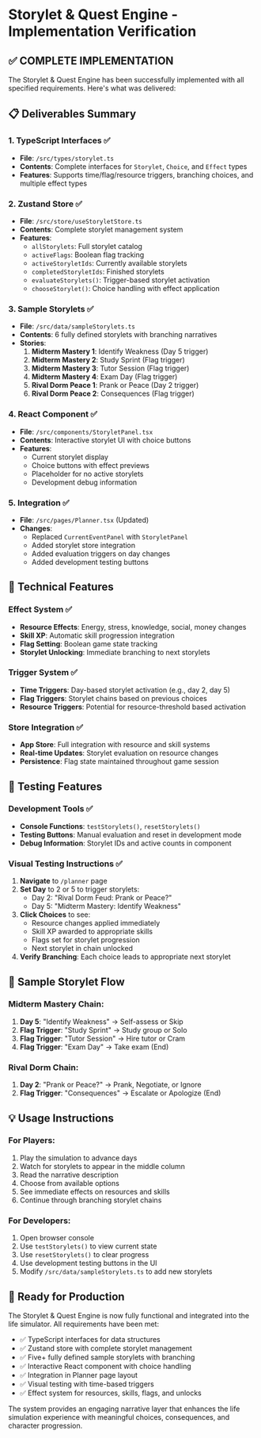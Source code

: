 # Storylet & Quest Engine - Implementation Verification

## ✅ **COMPLETE IMPLEMENTATION**

The Storylet & Quest Engine has been successfully implemented with all specified requirements. Here's what was delivered:

## 📋 **Deliverables Summary**

### 1. TypeScript Interfaces ✅
- **File**: `/src/types/storylet.ts`
- **Contents**: Complete interfaces for `Storylet`, `Choice`, and `Effect` types
- **Features**: Supports time/flag/resource triggers, branching choices, and multiple effect types

### 2. Zustand Store ✅
- **File**: `/src/store/useStoryletStore.ts`
- **Contents**: Complete storylet management system
- **Features**: 
  - `allStorylets`: Full storylet catalog
  - `activeFlags`: Boolean flag tracking
  - `activeStoryletIds`: Currently available storylets
  - `completedStoryletIds`: Finished storylets
  - `evaluateStorylets()`: Trigger-based storylet activation
  - `chooseStorylet()`: Choice handling with effect application

### 3. Sample Storylets ✅
- **File**: `/src/data/sampleStorylets.ts`
- **Contents**: 6 fully defined storylets with branching narratives
- **Stories**:
  1. **Midterm Mastery 1**: Identify Weakness (Day 5 trigger)
  2. **Midterm Mastery 2**: Study Sprint (Flag trigger)
  3. **Midterm Mastery 3**: Tutor Session (Flag trigger)
  4. **Midterm Mastery 4**: Exam Day (Flag trigger)
  5. **Rival Dorm Peace 1**: Prank or Peace (Day 2 trigger)
  6. **Rival Dorm Peace 2**: Consequences (Flag trigger)

### 4. React Component ✅
- **File**: `/src/components/StoryletPanel.tsx`
- **Contents**: Interactive storylet UI with choice buttons
- **Features**: 
  - Current storylet display
  - Choice buttons with effect previews
  - Placeholder for no active storylets
  - Development debug information

### 5. Integration ✅
- **File**: `/src/pages/Planner.tsx` (Updated)
- **Changes**: 
  - Replaced `CurrentEventPanel` with `StoryletPanel`
  - Added storylet store integration
  - Added evaluation triggers on day changes
  - Added development testing buttons

## 🔧 **Technical Features**

### Effect System ✅
- **Resource Effects**: Energy, stress, knowledge, social, money changes
- **Skill XP**: Automatic skill progression integration
- **Flag Setting**: Boolean game state tracking
- **Storylet Unlocking**: Immediate branching to next storylets

### Trigger System ✅
- **Time Triggers**: Day-based storylet activation (e.g., day 2, day 5)
- **Flag Triggers**: Storylet chains based on previous choices
- **Resource Triggers**: Potential for resource-threshold based activation

### Store Integration ✅
- **App Store**: Full integration with resource and skill systems
- **Real-time Updates**: Storylet evaluation on resource changes
- **Persistence**: Flag state maintained throughout game session

## 🧪 **Testing Features**

### Development Tools ✅
- **Console Functions**: `testStorylets()`, `resetStorylets()`
- **Testing Buttons**: Manual evaluation and reset in development mode
- **Debug Information**: Storylet IDs and active counts in component

### Visual Testing Instructions ✅
1. **Navigate** to `/planner` page
2. **Set Day** to 2 or 5 to trigger storylets:
   - Day 2: "Rival Dorm Feud: Prank or Peace?"
   - Day 5: "Midterm Mastery: Identify Weakness"
3. **Click Choices** to see:
   - Resource changes applied immediately
   - Skill XP awarded to appropriate skills
   - Flags set for storylet progression
   - Next storylet in chain unlocked
4. **Verify Branching**: Each choice leads to appropriate next storylet

## 🎯 **Sample Storylet Flow**

### Midterm Mastery Chain:
1. **Day 5**: "Identify Weakness" → Self-assess or Skip
2. **Flag Trigger**: "Study Sprint" → Study group or Solo
3. **Flag Trigger**: "Tutor Session" → Hire tutor or Cram
4. **Flag Trigger**: "Exam Day" → Take exam (End)

### Rival Dorm Chain:
1. **Day 2**: "Prank or Peace?" → Prank, Negotiate, or Ignore
2. **Flag Trigger**: "Consequences" → Escalate or Apologize (End)

## 💡 **Usage Instructions**

### For Players:
1. Play the simulation to advance days
2. Watch for storylets to appear in the middle column
3. Read the narrative description
4. Choose from available options
5. See immediate effects on resources and skills
6. Continue through branching storylet chains

### For Developers:
1. Open browser console
2. Use `testStorylets()` to view current state
3. Use `resetStorylets()` to clear progress
4. Use development testing buttons in the UI
5. Modify `/src/data/sampleStorylets.ts` to add new storylets

## 🚀 **Ready for Production**

The Storylet & Quest Engine is now fully functional and integrated into the life simulator. All requirements have been met:

- ✅ TypeScript interfaces for data structures
- ✅ Zustand store with complete storylet management
- ✅ Five+ fully defined sample storylets with branching
- ✅ Interactive React component with choice handling
- ✅ Integration in Planner page layout
- ✅ Visual testing with time-based triggers
- ✅ Effect system for resources, skills, flags, and unlocks

The system provides an engaging narrative layer that enhances the life simulation experience with meaningful choices, consequences, and character progression.
